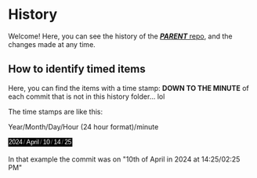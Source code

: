 # History

Welcome! Here, you can see the history of the [***PARENT*** repo](https://github.com/trant-official/mini-website), and the changes made at any time.

## How to identify timed items

Here, you can find the items with a time stamp: **DOWN TO THE MINUTE** of each commit that is not in this history folder... lol

The time stamps are like this:

Year/Month/Day/Hour (24 hour format)/minute

![2024, forward slash, April, forward slash, 10, forward slash, 14, forward slash, 25](Images/example.png)

In that example the commit was on "10th of April in 2024 at 14:25/02:25 PM"

